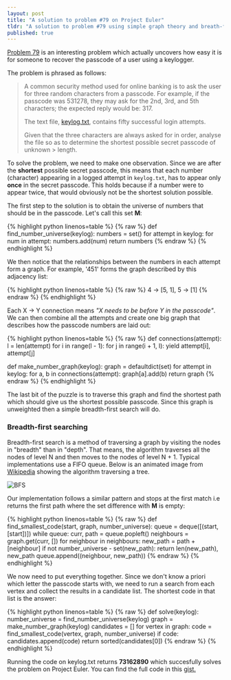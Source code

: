 ```yaml
---
layout: post
title: "A solution to problem #79 on Project Euler"
tldr: "A solution to problem #79 using simple graph theory and breath-first searching."
published: true
---
```


[Problem 79](http://projecteuler.net/problem=79) is an interesting problem which actually uncovers how easy it is for someone to recover the passcode of a user using a keylogger.

The problem is phrased as follows:

> A common security method used for online banking is to ask the user for three
> random characters from a passcode. For example, if the passcode was 531278,
> they may ask for the 2nd, 3rd, and 5th characters; the expected reply would be: 317.
>
> The text file, [keylog.txt](http://projecteuler.net/project/keylog.txt), contains fifty successful login attempts.
>
> Given that the three characters are always asked for in order, analyse the
> file so as to determine the shortest possible secret passcode of unknown     > length.

To solve the problem, we need to make one observation. Since we are after the **shortest** possible secret passcode, this means that each number (character) appearing in a logged attempt in `keylog.txt`, has to appear only **once** in the secret passcode. This holds because if a number were to appear twice, that would obviously not be the shortest solution possible.

The first step to the solution is to obtain the universe of numbers that should be in the passcode. Let's call this set **M**:

{% highlight python linenos=table %}
{% raw %}
def find_number_universe(keylog):
    numbers = set()
    for attempt in keylog:
        for num in attempt:
            numbers.add(num)
    return numbers
{% endraw %}
{% endhighlight %}

We then notice that the relationships between the numbers in each attempt form a graph. For example, '451' forms the graph described by this adjacency list:

{% highlight python linenos=table %}
{% raw %}
4 -> [5, 1],
5 -> [1]
{% endraw %}
{% endhighlight %}

Each X -> Y connection means *"X needs to be before Y in the passcode"*. We can then combine all the attempts and create one big graph that describes how the passcode numbers are laid out:

{% highlight python linenos=table %}
{% raw %}
def connections(attempt):
    l = len(attempt)
    for i in range(l - 1):
        for j in range(i + 1, l):
            yield attempt[i], attempt[j]


def make_number_graph(keylog):
    graph = defaultdict(set)
    for attempt in keylog:
        for a, b in connections(attempt):
            graph[a].add(b)
    return graph
{% endraw %}
{% endhighlight %}

The last bit of the puzzle is to traverse this graph and find the shortest path which should give us the shortest possible passcode. Since this graph is unweighted then a simple breadth-first search will do.

### Breadth-first searching

Breadth-first search is a method of traversing a graph by visiting the nodes in "breadth" than in "depth". That means, the algorithm traverses all the nodes of level N and then moves to the nodes of level N + 1. Typical implementations use a FIFO queue. Below is an animated image from [Wikipedia](http://en.wikipedia.org/wiki/Breadth-first_search) showing the algorithm traversing a tree.

![BFS](http://upload.wikimedia.org/wikipedia/commons/4/46/Animated_BFS.gif)

Our implementation follows a similar pattern and stops at the first match i.e returns the first path where the set difference with **M** is empty:

{% highlight python linenos=table %}
{% raw %}
def find_smallest_code(start, graph, number_universe):
    queue = deque([(start, [start])])
    while queue:
        curr, path = queue.popleft()
        neighbours = graph.get(curr, [])
        for neighbour in neighbours:
            new_path = path + [neighbour]
            if not number_universe - set(new_path):
                return len(new_path), new_path
            queue.append((neighbour, new_path))
{% endraw %}
{% endhighlight %}

We now need to put everything together. Since we don't know a priori which letter the passcode starts with, we need to run a search from each vertex and collect the results in a candidate list. The shortest code in that list is the answer:

{% highlight python linenos=table %}
{% raw %}
def solve(keylog):
    number_universe = find_number_universe(keylog)
    graph = make_number_graph(keylog)
    candidates = []
    for vertex in graph:
        code = find_smallest_code(vertex, graph, number_universe)
        if code: candidates.append(code)
    return sorted(candidates[0])
{% endraw %}
{% endhighlight %}

Running the code on keylog.txt returns **73162890** which succesfully solves the problem on Project Euler. You can find the full code in this <a href="https://gist.github.com/alexmic/6846774">gist.</a>